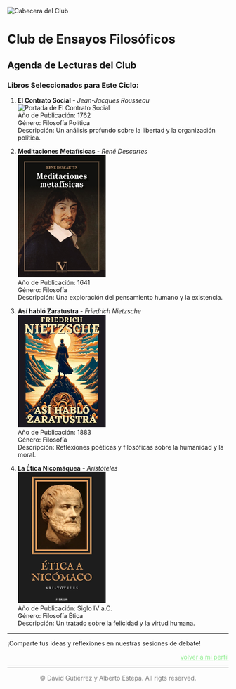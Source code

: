 ![Cabecera del Club](../../imagenes/3.Club_clasico/destruction_of_pompeii_and_herculaneum.png)

# Club de Ensayos Filosóficos

## Agenda de Lecturas del Club

### Libros Seleccionados para Este Ciclo:

1. **El Contrato Social** - *Jean-Jacques Rousseau*  
   <img src="../../imagenes/Portadas_Libros/ContratoSocial.jpgS" alt="Portada de El Contrato Social" width="200px">  
   Año de Publicación: 1762  
   Género: Filosofía Política  
   Descripción: Un análisis profundo sobre la libertad y la organización política.

2. **Meditaciones Metafísicas** - *René Descartes*  
   <img src="../../imagenes/Portadas_Libros/Meditaciones-metafisicas.jpg" alt="Portada de Meditaciones Metafísicas" width="200px">  
   Año de Publicación: 1641  
   Género: Filosofía  
   Descripción: Una exploración del pensamiento humano y la existencia.

3. **Así habló Zaratustra** - *Friedrich Nietzsche*  
   <img src="../../imagenes/Portadas_Libros/Nietzsche.jpg" alt="Portada de Así habló Zaratustra" width="200px">  
   Año de Publicación: 1883  
   Género: Filosofía  
   Descripción: Reflexiones poéticas y filosóficas sobre la humanidad y la moral.

4. **La Ética Nicomáquea** - *Aristóteles*  
   <img src="../../imagenes/Portadas_Libros/Artistoteles.jpg" alt="Portada de La Ética Nicomáquea" width="200px">  
   Año de Publicación: Siglo IV a.C.  
   Género: Filosofía Ética  
   Descripción: Un tratado sobre la felicidad y la virtud humana.

---

¡Comparte tus ideas y reflexiones en nuestras sesiones de debate!

<a href="../mi_perfil.md" style=" color: lightgreen ;display: block;text-align: right;">volver a mi perfil</a>

----

<p style="text-align: center;color:grey; margin-top: 3%"> 
&copy David Gutiérrez y Alberto Estepa. All rigts reserved.
</p>